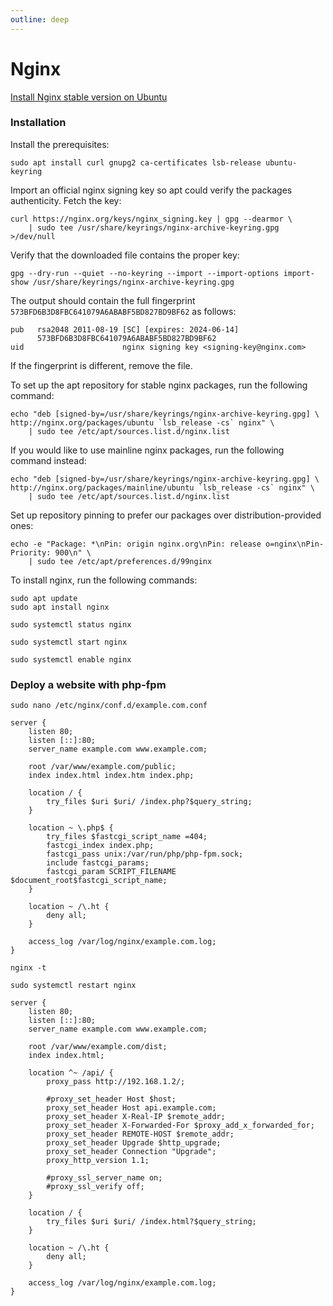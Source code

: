 ```yaml
---
outline: deep
---
```


# Nginx

[Install Nginx stable version on Ubuntu](https://nginx.org/en/linux_packages.html#Ubuntu)

### Installation

Install the prerequisites:

```shell
sudo apt install curl gnupg2 ca-certificates lsb-release ubuntu-keyring
```
Import an official nginx signing key so apt could verify the packages authenticity. Fetch the key:

```shell
curl https://nginx.org/keys/nginx_signing.key | gpg --dearmor \
    | sudo tee /usr/share/keyrings/nginx-archive-keyring.gpg >/dev/null
```

Verify that the downloaded file contains the proper key:

```shell
gpg --dry-run --quiet --no-keyring --import --import-options import-show /usr/share/keyrings/nginx-archive-keyring.gpg
```

The output should contain the full fingerprint `573BFD6B3D8FBC641079A6ABABF5BD827BD9BF62` as follows:

```
pub   rsa2048 2011-08-19 [SC] [expires: 2024-06-14]
      573BFD6B3D8FBC641079A6ABABF5BD827BD9BF62
uid                      nginx signing key <signing-key@nginx.com>
```

If the fingerprint is different, remove the file.

To set up the apt repository for stable nginx packages, run the following command:

```shell
echo "deb [signed-by=/usr/share/keyrings/nginx-archive-keyring.gpg] \
http://nginx.org/packages/ubuntu `lsb_release -cs` nginx" \
    | sudo tee /etc/apt/sources.list.d/nginx.list
```

If you would like to use mainline nginx packages, run the following command instead:

```shell
echo "deb [signed-by=/usr/share/keyrings/nginx-archive-keyring.gpg] \
http://nginx.org/packages/mainline/ubuntu `lsb_release -cs` nginx" \
    | sudo tee /etc/apt/sources.list.d/nginx.list
```

Set up repository pinning to prefer our packages over distribution-provided ones:

```shell
echo -e "Package: *\nPin: origin nginx.org\nPin: release o=nginx\nPin-Priority: 900\n" \
    | sudo tee /etc/apt/preferences.d/99nginx
```

To install nginx, run the following commands:

```shell
sudo apt update
sudo apt install nginx
```

```shell
sudo systemctl status nginx
```

```shell
sudo systemctl start nginx
```

```shell
sudo systemctl enable nginx
```

### Deploy a website with php-fpm

```shell
sudo nano /etc/nginx/conf.d/example.com.conf
```

```nginx
server {
    listen 80;
    listen [::]:80;
    server_name example.com www.example.com;

    root /var/www/example.com/public;
    index index.html index.htm index.php;

    location / {
        try_files $uri $uri/ /index.php?$query_string;
    }

    location ~ \.php$ {
        try_files $fastcgi_script_name =404;
        fastcgi_index index.php;
        fastcgi_pass unix:/var/run/php/php-fpm.sock;
        include fastcgi_params;
        fastcgi_param SCRIPT_FILENAME $document_root$fastcgi_script_name;
    }

    location ~ /\.ht {
        deny all;
    }

    access_log /var/log/nginx/example.com.log;
}
```

```shell
nginx -t
```

```shell
sudo systemctl restart nginx
```


```nginx
server {
    listen 80;
    listen [::]:80;
    server_name example.com www.example.com;

    root /var/www/example.com/dist;
    index index.html;

    location ^~ /api/ {
        proxy_pass http://192.168.1.2/;

        #proxy_set_header Host $host;
        proxy_set_header Host api.example.com;
        proxy_set_header X-Real-IP $remote_addr;
        proxy_set_header X-Forwarded-For $proxy_add_x_forwarded_for;
        proxy_set_header REMOTE-HOST $remote_addr;
        proxy_set_header Upgrade $http_upgrade;
        proxy_set_header Connection "Upgrade";
        proxy_http_version 1.1;

        #proxy_ssl_server_name on;
        #proxy_ssl_verify off;
    }

    location / {
        try_files $uri $uri/ /index.html?$query_string;
    }

    location ~ /\.ht {
        deny all;
    }

    access_log /var/log/nginx/example.com.log;
}
```
